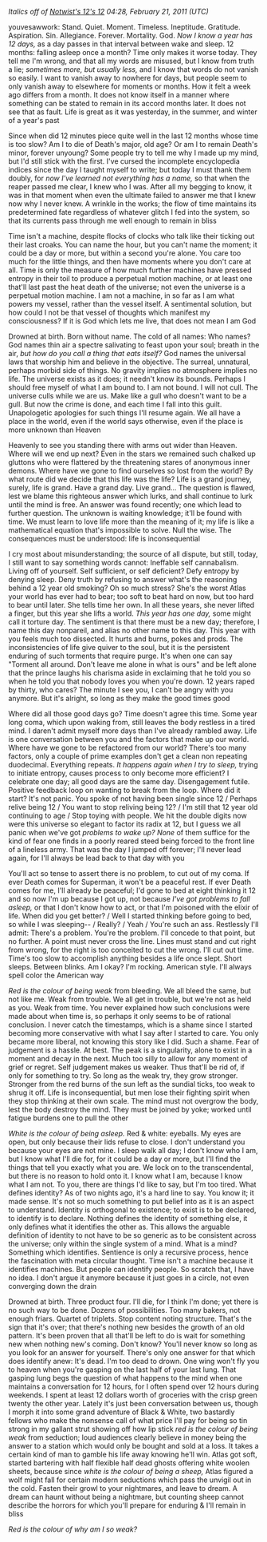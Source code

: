 *Italics off of [Notwist's 12's 12](https://lyrics.wikia.com/wiki/Notwist:12) 04:28, February 21, 2011 (UTC)*

youvesawwork: Stand. Quiet. Moment. Timeless. Ineptitude. Gratitude. Aspiration. Sin. Allegiance. Forever. Mortality. God. *Now I know a year has 12 days,* as a day passes in that interval between wake and sleep. 12 months: falling asleep once a month? Time only makes it worse today. They tell me I'm wrong, and that all my words are misused, but I know from truth a lie; *sometimes more, but usually less,* and I know that words do not vanish so easily. I want to vanish away to nowhere for days, but people seem to only vanish away to elsewhere for moments or months. How it felt a week ago differs from a month. It does not know itself in a manner where something can be stated to remain in its accord months later. It does not see that as fault. Life is great as it was yesterday, in the summer, and winter of a year's past

Since when did 12 minutes piece quite well in the last 12 months whose time is too slow? Am I to die of Death's major, old age? Or am I to remain Death's minor, forever unyoung? Some people try to tell me why I made up my mind, but I'd still stick with the first. I've cursed the incomplete encyclopedia indices since the day I taught myself to write; but today I must thank them doubly, for *now I've learned not everything has a name,* so that when the reaper passed me clear, I knew who I was. After all my begging to know, it was in that moment when even the ultimate failed to answer me that I knew now why I never knew. A wrinkle in the works; the flow of time maintains its predetermined fate regardless of whatever glitch I fed into the system, so that its currents pass through me well enough to remain in bliss

Time isn't a machine, despite flocks of clocks who talk like their ticking out their last croaks. You can name the hour, but you can't name the moment; it could be a day or more, but within a second you're alone. You care too much for the little things, and then have moments where you don't care at all. Time is only the measure of how much further machines have pressed entropy in their toil to produce a perpetual motion machine, or at least one that'll last past the heat death of the universe; not even the universe is a perpetual motion machine. I am not a machine, in so far as I am what powers my vessel, rather than the vessel itself. A sentimental solution, but how could I not be that vessel of thoughts which manifest my consciousness? If it is God which lets me live, that does not mean I am God

Drowned at birth. Born without name. The cold of all names: Who names? God names thin air a spectre salivating to feast upon your soul; breath in the air, *but how do you call a thing that eats itself?* God names the universal laws that worship him and believe in the objective. The surreal, unnatural, perhaps morbid side of things. No gravity implies no atmosphere implies no life. The universe exists as it does; it needn't know its bounds. Perhaps I should free myself of what I am bound to. I am not bound. I will not cull. The universe culls while we are us. Make like a gull who doesn't want to be a gull. But now the crime is done, and each time I fall into this guilt. Unapologetic apologies for such things I'll resume again. We all have a place in the world, even if the world says otherwise, even if the place is more unknown than Heaven

Heavenly to see you standing there with arms out wider than Heaven. Where will we end up next? Even in the stars we remained such chalked up gluttons who were flattered by the threatening stares of anonymous inner demons. Where have we gone to find ourselves so lost from the world? By what route did we decide that this life was the life? Life is a grand journey, surely, life is grand. Have a grand day. Live grand... The question is flawed, lest we blame this righteous answer which lurks, and shall continue to lurk until the mind is free. An answer was found recently; one which lead to further question. The unknown is waiting knowledge; it'll be found with time. We must learn to love life more than the meaning of it; my life is like a mathematical equation that's impossible to solve. Null the wise. The consequences must be understood: life is inconsequential

I cry most about misunderstanding; the source of all dispute, but still, today, I still want to say something words cannot: Ineffable self cannabalism. Living off of yourself. Self sufficient, or self deficient? Defy entropy by denying sleep. Deny truth by refusing to answer what's the reasoning behind a 12 year old smoking? Oh so much stress? She's the worst Atlas your world has ever had to bear; too soft to beat hard on now, but too hard to bear until later. She tells time her own. In all these years, she never lifted a finger, but this year she lifts a world. *This year has one day,* some might call it torture day. The sentiment is that there must be a new day; therefore, I name this day nonpareil, and alias no other name to this day. This year with you feels much too dissected. It hurts and burns, pokes and prods. The inconsistencies of life give quiver to the soul, but it is the persistent enduring of such torments that require purge. It's when one can say "Torment all around. Don't leave me alone in what is ours" and be left alone that the prince laughs his charisma aside in exclaiming that he told you so when he told you that nobody loves you when you're down. 12 years raped by thirty, who cares? The minute I see you, I can't be angry with you anymore. But it's alright, so long as they make the good times good

Where did all those good days go? Time doesn't agree this time. Some year long coma, which upon waking from, still leaves the body restless in a tired mind. I daren't admit myself more days than I've already rambled away. Life is one conversation between you and the factors that make up our world. Where have we gone to be refactored from our world? There's too many factors, only a couple of prime examples don't get a clean non repeating duodecimal. Everything repeats. *It happens again when I try to sleep,* trying to initiate entropy, causes process to only become more efficient? I celebrate one day; all good days are the same day. Disengagement futile. Positive feedback loop on wanting to break from the loop. Where did it start? It's not panic. You spoke of not having been single since 12 / Perhaps relive being 12 / You want to stop reliving being 12? / I'm still that 12 year old continuing to age / Stop toying with people. We hit the double digits now were this universe so elegant to factor its radix at 12, but I guess we all panic when we've got *problems to wake up? None* of them suffice for the kind of fear one finds in a poorly reared steed being forced to the front line of a lineless army. That was the day I jumped off forever; I'll never lead again, for I'll always be lead back to that day with you

You'll act so tense to assert there is no problem, to cut out of my coma. If ever Death comes for Superman, it won't be a peaceful rest. If ever Death comes for me, I'll already be peaceful; I'd gone to bed at eight thinking it 12 and so now I'm up because I got up, not because *I've got problems to fall asleep,* or that I don't know how to act, or that I'm poisoned with the elixir of life. When did you get better? / Well I started thinking before going to bed, so while I was sleeping-- / Really? / Yeah / You're such an ass. Restlessly I'll admit: There's a problem. You're the problem. I'll concede to that point, but no further. A point must never cross the line. Lines must stand and cut right from wrong, for the right is too conceited to cut the wrong. I'll cut out time. Time's too slow to accomplish anything besides a life once slept. Short sleeps. Between blinks. Am I okay? I'm rocking. American style. I'll always spell color the American way

*Red is the colour of being weak* from bleeding. We all bleed the same, but not like me. Weak from trouble. We all get in trouble, but we're not as held as you. Weak from time. You never explained how such conclusions were made about when time is, so perhaps it only seems to be of rational conclusion. I never catch the timestamps, which is a shame since I started becoming more conservative with what I say after I started to care. You only became more liberal, not knowing this story like I did. Such a shame. Fear of judgement is a hassle. At best. The peak is a singularity, alone to exist in a moment and decay in the next. Much too silly to allow for any moment of grief or regret. Self judgement makes us weaker. Thus that'll be rid of, if only for something to try. So long as the weak try, they grow stronger. Stronger from the red burns of the sun left as the sundial ticks, too weak to shrug it off. Life is inconsequential, but men lose their fighting spirit when they stop thinking at their own scale. The mind must not overgrow the body, lest the body destroy the mind. They must be joined by yoke; worked until fatigue burdens one to pull the other

*White is the colour of being asleep.* Red & white: eyeballs. My eyes are open, but only because their lids refuse to close. I don't understand you because your eyes are not mine. I sleep walk all day; I don't know who I am, but I know what I'll die for, for it could be a day or more, but I'll find the things that tell you exactly what you are. We lock on to the transcendental, but there is no reason to hold onto it. I know what I am, because I know what I am not. To you, there are things I'd like to say, but I'm too tired. What defines identity? As of two nights ago, it's a hard line to say. You know it; it made sense. It's not so much something to put belief into as it is an aspect to understand. Identity is orthogonal to existence; to exist is to be declared, to identify is to declare. Nothing defines the identity of something else, it only defines what it identifies the other as. This allows the arguable definition of identity to not have to be so generic as to be consistent across the universe; only within the single system of a mind. What is a mind? Something which identifies. Sentience is only a recursive process, hence the fascination with meta circular thought. Time isn't a machine because it identifies machines. But people can identify people. So scratch that, I have no idea. I don't argue it anymore because it just goes in a circle, not even converging down the drain

Drowned at birth. Three product four. I'll die, for I think I'm done; yet there is no such way to be done. Dozens of possibilities. Too many bakers, not enough friars. Quartet of triplets. Stop content noting structure. That's the sign that it's over; that there's nothing new besides the growth of an old pattern. It's been proven that all that'll be left to do is wait for something new when nothing new's coming. Don't know? You'll never know so long as you look for an answer for yourself. There's only one answer for that which does identify anew: It's dead. I'm too dead to drown. One wing won't fly you to heaven when you're gasping on the last half of your last lung. That gasping lung begs the question of what happens to the mind when one maintains a conversation for 12 hours, for I often spend over 12 hours during weekends. I spent at least 12 dollars worth of groceries with the crisp green twenty the other year. Lately it's just been conversation between us, though I morph it into some grand adventure of Black & White, two bastardly fellows who make the nonsense call of what price I'll pay for being so tin strong in my gallant strut showing off how lip stick *red is the colour of being weak* from seduction; loud audiences clearly believe in money being the answer to a station which would only be bought and sold at a loss. It takes a certain kind of man to gamble his life away knowing he'll win. Atlas got soft, started bartering with half flexible half dead ghosts offering white woolen sheets, because since *white is the colour of being a sheep,* Atlas figured a wolf might fall for certain modern seductions which pass the unvigil out in the cold. Fasten their growl to your nightmares, and leave to dream. A dream can haunt without being a nightmare, but counting sheep cannot describe the horrors for which you'll prepare for enduring & I'll remain in bliss

*Red is the colour of why am I so weak?*


